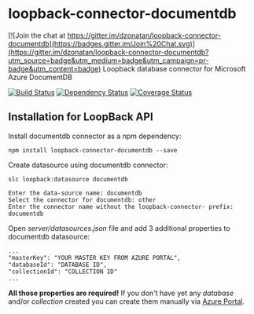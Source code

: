 # loopback-connector-documentdb

[![Join the chat at https://gitter.im/dzonatan/loopback-connector-documentdb](https://badges.gitter.im/Join%20Chat.svg)](https://gitter.im/dzonatan/loopback-connector-documentdb?utm_source=badge&utm_medium=badge&utm_campaign=pr-badge&utm_content=badge)
Loopback database connector for Microsoft Azure DocumentDB

[![Build Status](https://travis-ci.org/dzonatan/loopback-connector-documentdb.svg)](https://travis-ci.org/dzonatan/loopback-connector-documentdb)
[![Dependency Status](https://gemnasium.com/dzonatan/loopback-connector-documentdb.svg)](https://gemnasium.com/dzonatan/loopback-connector-documentdb)
[![Coverage Status](https://coveralls.io/repos/dzonatan/loopback-connector-documentdb/badge.svg?branch=master&service=github)](https://coveralls.io/github/dzonatan/loopback-connector-documentdb?branch=master)

## Installation for LoopBack API

Install documentdb connector as a npm dependency:
```
npm install loopback-connector-documentdb --save
```

Create datasource using documentdb connector:
```
slc loopback:datasource documentdb
```
```
Enter the data-source name: documentdb
Select the connector for documentdb: other
Enter the connector name without the loopback-connector- prefix: documentdb
```

Open *server/datasources.json* file and add 3 additional properties to documentdb datasource:
```
...
"masterKey": "YOUR MASTER KEY FROM AZURE PORTAL",
"databaseId": "DATABASE ID",
"collectionId": "COLLECTION ID"
...
```
**All those properties are required!** If you don't have yet any *database* and/or *collection* created you can create them manually via [Azure Portal](https://portal.azure.com).
